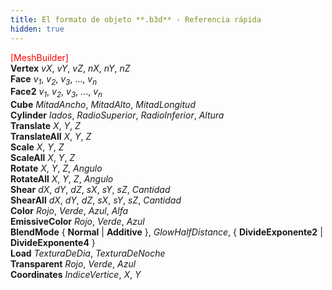 ```yaml
---
title: El formato de objeto **.b3d** - Referencia rápida
hidden: true
---
```


<font color="Red">[MeshBuilder]</font>  
**Vertex** *vX*, *vY*, *vZ*, *nX*, *nY*, *nZ*  
**Face** *v<sub>1</sub>*, *v<sub>2</sub>*, *v<sub>3</sub>*, ..., *v<sub>n</sub>*  
**Face2** *v<sub>1</sub>*, *v<sub>2</sub>*, *v<sub>3</sub>*, ..., *v<sub>n</sub>*  
**Cube** *MitadAncho*, *MitadAlto*, *MitadLongitud*  
**Cylinder** *lados*, *RadioSuperior*, *RadioInferior*, *Altura*  
**Translate** *X*, *Y*, *Z*  
**TranslateAll** *X*, *Y*, *Z*  
**Scale** *X*, *Y*, *Z*  
**ScaleAll** *X*, *Y*, *Z*  
**Rotate** *X*, *Y*, *Z*, *Angulo*  
**RotateAll** *X*, *Y*, *Z*, *Angulo*  
**Shear** *dX*, *dY*, *dZ*, *sX*, *sY*, *sZ*, *Cantidad*  
**ShearAll** *dX*, *dY*, *dZ*, *sX*, *sY*, *sZ*, *Cantidad*  
**Color** *Rojo*, *Verde*, *Azul*, *Alfa*  
**EmissiveColor** *Rojo*, *Verde*, *Azul*  
**BlendMode** { **Normal** | **Additive** }, *GlowHalfDistance*, { **DivideExponente2** | **DivideExponente4** }  
**Load** *TexturaDeDia*, *TexturaDeNoche*  
**Transparent** *Rojo*, *Verde*, *Azul*  
**Coordinates** *IndiceVertice*, *X*, *Y* 